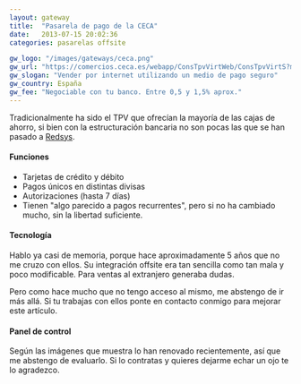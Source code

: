 ```yaml
---
layout: gateway
title:  "Pasarela de pago de la CECA"
date:   2013-07-15 20:02:36
categories: pasarelas offsite 

gw_logo: "/images/gateways/ceca.png"
gw_url: "https://comercios.ceca.es/webapp/ConsTpvVirtWeb/ConsTpvVirtS?modo=inicio"
gw_slogan: "Vender por internet utilizando un medio de pago seguro"
gw_country: España
gw_fee: "Negociable con tu banco. Entre 0,5 y 1,5% aprox."
---
```


Tradicionalmente ha sido el TPV que ofrecían la mayoría de las cajas de ahorro, si bien con la estructuración bancaria no son pocas las que se han pasado a [Redsys](Redsys.html).

#### Funciones

- Tarjetas de crédito y débito
- Pagos únicos en distintas divisas
- Autorizaciones (hasta 7 días)
- Tienen "algo parecido a pagos recurrentes", pero si no ha cambiado mucho, sin la libertad suficiente.

#### Tecnología

Hablo ya casi de memoria, porque hace aproximadamente 5 años que no me cruzo con ellos. Su integración offsite era tan sencilla como tan mala y poco modificable. Para ventas al extranjero generaba dudas.

Pero como hace mucho que no tengo acceso al mismo, me abstengo de ir más allá. Si tu trabajas con ellos ponte en contacto conmigo para mejorar este artículo.

#### Panel de control

Según las imágenes que muestra lo han renovado recientemente, así que me abstengo de evaluarlo. Si lo contratas y quieres dejarme echar un ojo te lo agradezco.